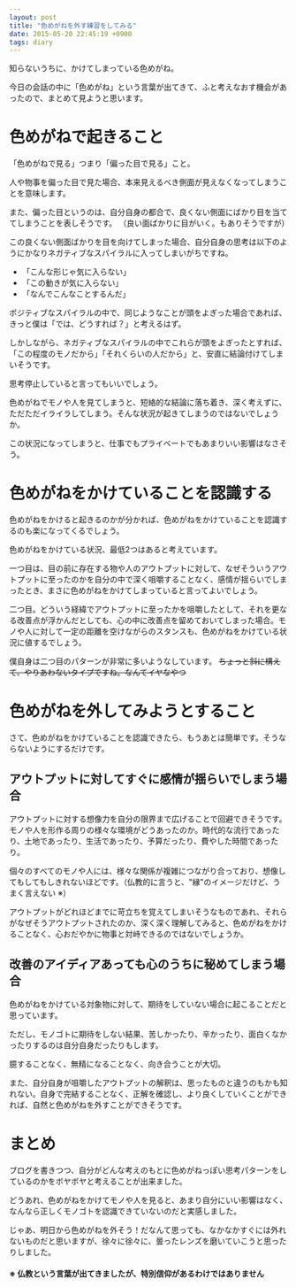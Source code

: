 ```yaml
---
layout: post
title: "色めがねを外す練習をしてみる"
date: 2015-05-20 22:45:19 +0900
tags: diary
---
```


知らないうちに、かけてしまっている色めがね。

今日の会話の中に「色めがね」という言葉が出てきて、ふと考えなおす機会があったので、まとめて見ようと思います。

# 色めがねで起きること

「色めがねで見る」つまり「偏った目で見る」こと。

人や物事を偏った目で見た場合、本来見えるべき側面が見えなくなってしまうことを意味します。

また、偏った目というのは、自分自身の都合で、良くない側面にばかり目を当ててしまうことを表しそうです。
（良い面ばかりに目がいく。もありそうですが）

この良くない側面ばかりを目を向けてしまった場合、自分自身の思考は以下のようにかなりネガティブなスパイラルに入ってしまいがちですね。

- 「こんな形じゃ気に入らない」
- 「この動きが気に入らない」
- 「なんでこんなことするんだ」

ポジティブなスパイラルの中で、同じようなことが頭をよぎった場合であれば、きっと僕は「では、どうすれば？」と考えるはず。

しかしながら、ネガティブなスパイラルの中でこれらが頭をよぎったとすれば、「この程度のモノだから」「それくらいの人だから」と、安直に結論付けてしまいそうです。

思考停止していると言ってもいいでしょう。

色めがねでモノや人を見てしまうと、短絡的な結論に落ち着き、深く考えずに、ただただイライラしてしまう。そんな状況が起きてしまうのではないでしょうか。

この状況になってしまうと、仕事でもプライベートでもあまりいい影響はなさそう。

# 色めがねをかけていることを認識する

色めがねをかけると起きるのかが分かれば、色めがねをかけていることを認識するのも楽になってくるでしょう。

色めがねをかけている状況、最低2つはあると考えています。

<!-- more -->

一つ目は、目の前に存在する物や人のアウトプットに対して、なぜそういうアウトプットに至ったのかを自分の中で深く咀嚼することなく、感情が揺らいでしまったとき、まさに色めがねをかけてしまっていると言ってよいでしょう。

二つ目。どういう経緯でアウトプットに至ったかを咀嚼したとして、それを更なる改善点が浮かんだとしても、心の中に改善点を留めておいてしまった場合。モノや人に対して一定の距離を空けながらのスタンスも、色めがねをかけている状況に値するでしょう。

僕自身は二つ目のパターンが非常に多いようなしています。 <strike>ちょっと斜に構えて、やりあわないタイプですね。なんてイヤなやつ</strike>

# 色めがねを外してみようとすること

さて、色めがねをかけていることを認識できたら、もうあとは簡単です。そうならないようにするだけです。

## アウトプットに対してすぐに感情が揺らいでしまう場合

アウトプットに対する想像力を自分の限界まで広げることで回避できそうです。モノや人を形作る周りの様々な環境がどうあったのか。時代的な流行であったり、土地であったり、生活であったり、予算だったり、費やした時間であったり。

個々のすべてのモノや人には、様々な関係が複雑につながり合っており、想像してもしてもしきれないほどです。（仏教的に言うと、"縁"のイメージだけど、うまく言えない ※）

アウトプットがどれほどまでに苛立ちを覚えてしまいそうなものであれ、それらがなぜそうアウトプットされたのか、深く深く理解してみると、色めがねをかけることなく、心おだやかに物事と対峙できるのではないでしょうか。

## 改善のアイディアあっても心のうちに秘めてしまう場合

色めがねをかけている対象物に対して、期待をしていない場合に起こることだと思っています。

ただし、モノゴトに期待をしない結果、苦しかったり、辛かったり、面白くなかったりするのは自分自身だったりもします。

臆することなく、無精になることなく、向き合うことが大切。

また、自分自身が咀嚼したアウトプットの解釈は、思ったものと違うのもかも知れない。自身で完結することなく、正解を確認し、より良くしていくことができれば、自然と色めがねを外すことができそうです。

# まとめ

ブログを書きつつ、自分がどんな考えのもとに色めがねっぽい思考パターンをしているのかをボヤボヤと考えることが出来ました。

どうあれ、色めがねをかけてモノや人を見ると、あまり自分にいい影響はなく、なんなら正しくモノゴトを認識できていないのだと実感しました。

じゃあ、明日から色めがねを外そう！だなんて思っても、なかなかすぐには外れないものだと思いますが、徐々に徐々に、曇ったレンズを磨いていこうと思ったりしました。

#### ※ 仏教という言葉が出てきましたが、特別信仰があるわけではありません
